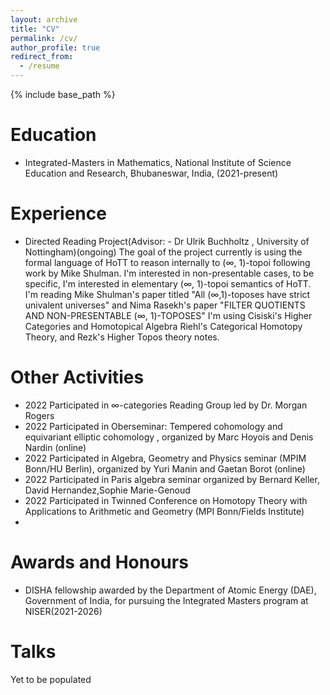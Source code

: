 ```yaml
---
layout: archive
title: "CV"
permalink: /cv/
author_profile: true
redirect_from:
  - /resume
---
```


{% include base_path %}

Education
======
* Integrated-Masters in Mathematics, National Institute of Science Education and Research, Bhubaneswar, India, (2021-present)

Experience
======
* Directed Reading Project(Advisor: - Dr Ulrik Buchholtz , University of Nottingham)(ongoing)
  The goal of the project currently is using the formal language of HoTT to reason internally to (∞, 1)-topoi following work by Mike Shulman. I'm interested in non-presentable cases, to be specific, I'm interested in elementary (∞, 1)-topoi semantics of HoTT. I'm reading Mike Shulman's paper titled "All (∞,1)-toposes have strict univalent universes" and Nima Rasekh's paper "FILTER QUOTIENTS AND NON-PRESENTABLE (∞, 1)-TOPOSES"
  I'm using Cisiski's Higher Categories and Homotopical Algebra Riehl's Categorical Homotopy Theory, and Rezk's Higher Topos theory notes.

  
Other Activities
======
* 2022
  Participated in ∞-categories Reading Group led by Dr. Morgan Rogers 
* 2022
  Participated in Oberseminar: Tempered cohomology and equivariant elliptic cohomology , organized by Marc Hoyois and Denis Nardin  (online)
* 2022
  Participated in Algebra, Geometry and Physics seminar (MPIM Bonn/HU Berlin), organized by Yuri Manin and Gaetan Borot (online)
* 2022
  Participated in Paris algebra seminar organized by Bernard Keller, David Hernandez,Sophie Marie-Genoud
* 2022
  Participated in Twinned Conference on Homotopy Theory with Applications to Arithmetic and Geometry (MPI Bonn/Fields Institute)
* 
  
  


Awards and Honours
======
*  DISHA fellowship awarded by the Department of Atomic Energy (DAE), Government of India, for pursuing the Integrated Masters program at NISER(2021-2026)

Talks
======
Yet to be populated 
  
